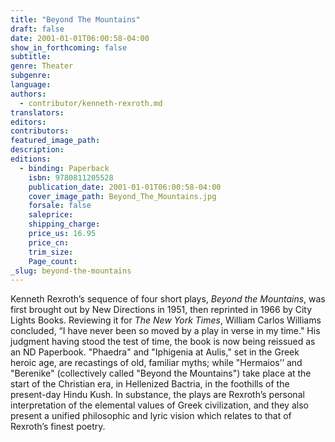 ```yaml
---
title: "Beyond The Mountains"
draft: false
date: 2001-01-01T06:00:58-04:00
show_in_forthcoming: false
subtitle:
genre: Theater
subgenre:
language:
authors:
  - contributor/kenneth-rexroth.md
translators:
editors:
contributors:
featured_image_path:
description:
editions:
  - binding: Paperback
    isbn: 9780811205528
    publication_date: 2001-01-01T06:00:58-04:00
    cover_image_path: Beyond_The_Mountains.jpg
    forsale: false
    saleprice:
    shipping_charge:
    price_us: 16.95
    price_cn:
    trim_size:
    Page_count:
_slug: beyond-the-mountains
---
```


Kenneth Rexroth’s sequence of four short plays, _Beyond the Mountains_, was first brought out by New Directions in 1951, then reprinted in 1966 by City Lights Books. Reviewing it for _The New York Times_, William Carlos Williams concluded, “I have never been so moved by a play in verse in my time." His judgment having stood the test of time, the book is now being reissued as an ND Paperbook. "Phaedra" and "Iphigenia at Aulis," set in the Greek heroic age, are recastings of old, familiar myths; while "Hermaios’’ and "Berenike" (collectively called "Beyond the Mountains") take place at the start of the Christian era, in Hellenized Bactria, in the foothills of the present-day Hindu Kush. In substance, the plays are Rexroth’s personal interpretation of the elemental values of Greek civilization, and they also present a unified philosophic and lyric vision which relates to that of Rexroth’s finest poetry.

